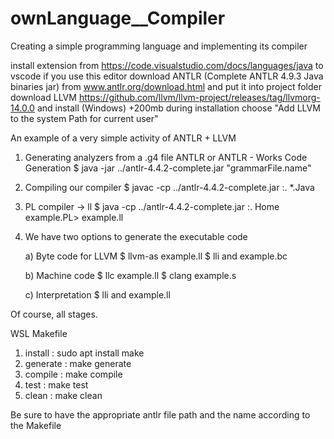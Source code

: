 # ownLanguage__Compiler
Creating a simple programming language and implementing its compiler

install extension from https://code.visualstudio.com/docs/languages/java to vscode if you use this editor
download ANTLR (Complete ANTLR 4.9.3 Java binaries jar) from www.antlr.org/download.html and put it into project folder
download LLVM https://github.com/llvm/llvm-project/releases/tag/llvmorg-14.0.0 and install (Windows) +200mb
	during installation choose "Add LLVM to the system Path for current user"

An example of a very simple activity of ANTLR + LLVM

1) Generating analyzers from a .g4 file
   ANTLR or ANTLR - Works Code Generation
$ java -jar ../antlr-4.4.2-complete.jar "grammarFile.name"

2) Compiling our compiler
$ javac -cp ../antlr-4.4.2-complete.jar :. *.Java

3) PL compiler -> ll
$ java -cp ../antlr-4.4.2-complete.jar :. Home example.PL> example.ll

4) We have two options to generate the executable code

   a) Byte code for LLVM
      $ llvm-as example.ll
      $ lli and example.bc

   b) Machine code
      $ llc example.ll
      $ clang example.s

   c) Interpretation
      $ lli and example.ll

Of course, all stages.

WSL Makefile
1. install  : sudo apt install make
2. generate : make generate
3. compile  : make compile
4. test     : make test
5. clean    : make clean

Be sure to have the appropriate antlr file path and the name according to the Makefile